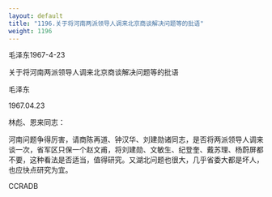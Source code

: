 ```yaml
---
layout: default
title: "1196.关于将河南两派领导人调来北京商谈解决问题等的批语"
weight: 1196
---
```


毛泽东1967-4-23

关于将河南两派领导人调来北京商谈解决问题等的批语

毛泽东

1967.04.23

林彪、恩来同志：

河南问题争得厉害，请商陈再道、钟汉华、刘建勋诸同志，是否将两派领导人调来谈一次，省军区只保一个赵文甫，将刘建勋、文敏生、纪登奎、戴苏理、杨蔚屏都不要，这种看法是否适当，值得研究。又湖北问题也很大，几乎省委大都是坏人，也应快点研究为宜。

CCRADB

